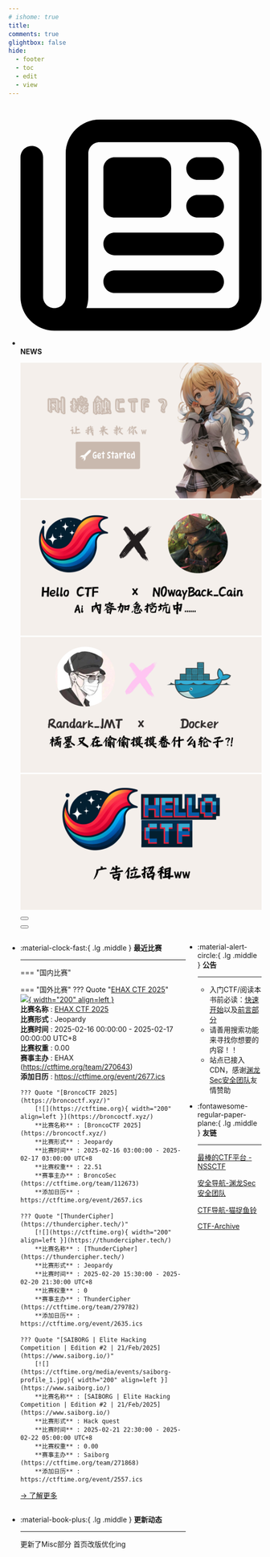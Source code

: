 ```yaml
---
# ishome: true
title: 
comments: true
glightbox: false
hide:
  - footer
  - toc
  - edit
  - view
---
```


<div class="grid cards">
    <ul>
        <li>
            <p><span class="twemoji lg middle"><svg xmlns="http://www.w3.org/2000/svg"
                        viewBox="0 0 512 512"><!--! Font Awesome Free 6.5.1 by @fontawesome - https://fontawesome.com License - https://fontawesome.com/license/free (Icons: CC BY 4.0, Fonts: SIL OFL 1.1, Code: MIT License) Copyright 2023 Fonticons, Inc.-->
                        <path
                            d="M168 80c-13.3 0-24 10.7-24 24v304c0 8.4-1.4 16.5-4.1 24H440c13.3 0 24-10.7 24-24V104c0-13.3-10.7-24-24-24H168zM72 480c-39.8 0-72-32.2-72-72V112c0-13.3 10.7-24 24-24s24 10.7 24 24v296c0 13.3 10.7 24 24 24s24-10.7 24-24V104c0-39.8 32.2-72 72-72h272c39.8 0 72 32.2 72 72v304c0 39.8-32.2 72-72 72H72zm104-344c0-13.3 10.7-24 24-24h96c13.3 0 24 10.7 24 24v80c0 13.3-10.7 24-24 24h-96c-13.3 0-24-10.7-24-24v-80zm200-24h32c13.3 0 24 10.7 24 24s-10.7 24-24 24h-32c-13.3 0-24-10.7-24-24s10.7-24 24-24zm0 80h32c13.3 0 24 10.7 24 24s-10.7 24-24 24h-32c-13.3 0-24-10.7-24-24s10.7-24 24-24zm-176 80h208c13.3 0 24 10.7 24 24s-10.7 24-24 24H200c-13.3 0-24-10.7-24-24s10.7-24 24-24zm0 80h208c13.3 0 24 10.7 24 24s-10.7 24-24 24H200c-13.3 0-24-10.7-24-24s10.7-24 24-24z">
                        </path>
                    </svg></span> <strong>NEWS</strong></p>
            <div class="grid cards">
                <div class="carousel">
                    <div class="carousel-container">
                        <a href="../HC_Start/" target="_blank"><img src="./assets/banner-quickstart.png" /></a>
                        <a href="../HC_AI/" target="_blank"><img src="./assets/banner-update.png" /></a>
                        <a href="https://github.com/CTF-Archives" target="_blank"><img
                                src="./assets/banner-Achieve.png" /></a>
                        <a href="javascript:alert$.next('我很可爱，请给我钱w');"><img
                                src="./assets/Banner-imcutesogivememoney.png" /></a>
                    </div>
                    <!-- 触发 hover 的区域 -->
                    <div class="carousel-hover left">
                        <button class="carousel-btn left" onclick="leftShift()"></button>
                    </div>
                    <div class="carousel-hover right">
                        <button class="carousel-btn right" onclick="rightShift()"></button>
                    </div>
                    <div class="carousel-bottom"></div>
                </div>
            </div>
        </li>
    </ul>
</div>

<div class="grid grid-cols-8 gap-4" style="display: grid;grid-template-columns: 70% 30%;" markdown>

<div class="grid cards" style="display: grid; grid-template-columns: 1fr;" markdown>

<div class="grid cards" markdown>

-   :material-clock-fast:{ .lg .middle } __最近比赛__

    ---
    <!-- 主页赛事展示_开始 -->
    === "国内比赛"
    
    === "国外比赛"
        ??? Quote "[EHAX CTF 2025](https://ctf.ehax.tech/)"  
            [![](https://ctftime.org/media/events/logo_copy_3.png){ width="200" align=left }](https://ctf.ehax.tech/)  
            **比赛名称** : [EHAX CTF 2025](https://ctf.ehax.tech/)  
            **比赛形式** : Jeopardy  
            **比赛时间** : 2025-02-16 00:00:00 - 2025-02-17 00:00:00 UTC+8  
            **比赛权重** : 0.00  
            **赛事主办** : EHAX (https://ctftime.org/team/270643)  
            **添加日历** : https://ctftime.org/event/2677.ics  
            
        ??? Quote "[BroncoCTF 2025](https://broncoctf.xyz/)"  
            [![](https://ctftime.org){ width="200" align=left }](https://broncoctf.xyz/)  
            **比赛名称** : [BroncoCTF 2025](https://broncoctf.xyz/)  
            **比赛形式** : Jeopardy  
            **比赛时间** : 2025-02-16 03:00:00 - 2025-02-17 03:00:00 UTC+8  
            **比赛权重** : 22.51  
            **赛事主办** : BroncoSec (https://ctftime.org/team/112673)  
            **添加日历** : https://ctftime.org/event/2657.ics  
            
        ??? Quote "[ThunderCipher](https://thundercipher.tech/)"  
            [![](https://ctftime.org){ width="200" align=left }](https://thundercipher.tech/)  
            **比赛名称** : [ThunderCipher](https://thundercipher.tech/)  
            **比赛形式** : Jeopardy  
            **比赛时间** : 2025-02-20 15:30:00 - 2025-02-20 21:30:00 UTC+8  
            **比赛权重** : 0  
            **赛事主办** : ThunderCipher (https://ctftime.org/team/279782)  
            **添加日历** : https://ctftime.org/event/2635.ics  
            
        ??? Quote "[SAIBORG | Elite Hacking Competition | Edition #2 | 21/Feb/2025](https://www.saiborg.io/)"  
            [![](https://ctftime.org/media/events/saiborg-profile_1.jpg){ width="200" align=left }](https://www.saiborg.io/)  
            **比赛名称** : [SAIBORG | Elite Hacking Competition | Edition #2 | 21/Feb/2025](https://www.saiborg.io/)  
            **比赛形式** : Hack quest  
            **比赛时间** : 2025-02-21 22:30:00 - 2025-02-22 05:00:00 UTC+8  
            **比赛权重** : 0.00  
            **赛事主办** : Saiborg (https://ctftime.org/team/271868)  
            **添加日历** : https://ctftime.org/event/2557.ics  
            
    <!-- 主页赛事展示_结束 -->
    [→ 了解更多](./Event/)

</div>
  <div class="grid cards" markdown>

-   :material-book-plus:{ .lg .middle } __更新动态__

    ---

    更新了Misc部分 首页改版优化ing

</div>  
</div>
<div class="grid cards" markdown>

<div class="grid cards" markdown>

-   :material-alert-circle:{ .lg .middle } __公告__

    ---

    - 入门CTF/阅读本书前必读：[快速开始](./HC_Start/)以及[前言部分](./HC_Preface/)  
    - 请善用搜索功能来寻找你想要的内容！！
    - 站点已接入 CDN，感谢[渊龙Sec安全团队](https://dh.aabyss.cn)友情赞助

-   :fontawesome-regular-paper-plane:{ .lg .middle } __友链__

    ---

    [最棒的CTF平台 - NSSCTF](https://www.nssctf.cn/)  

    [安全导航-渊龙Sec安全团队](https://dh.aabyss.cn)    

    [CTF导航-猫捉鱼铃](https://ctf.mzy0.com/)

    [CTF-Archive](https://github.com/CTF-Archives)

</div>   

</div>

</div>
